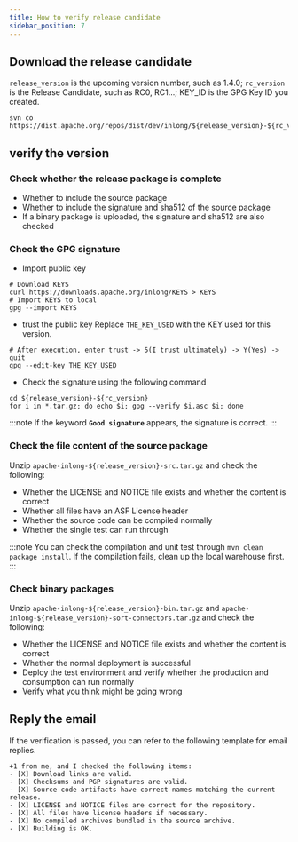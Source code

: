 ```yaml
---
title: How to verify release candidate
sidebar_position: 7
---
```


## Download the release candidate
`release_version` is the upcoming version number, such as 1.4.0; `rc_version` is the Release Candidate, such as RC0, RC1...; KEY_ID is the GPG Key ID you created.
```shell
svn co https://dist.apache.org/repos/dist/dev/inlong/${release_version}-${rc_version}/
```

## verify the version
### Check whether the release package is complete
- Whether to include the source package
- Whether to include the signature and sha512 of the source package
- If a binary package is uploaded, the signature and sha512 are also checked

### Check the GPG signature
- Import public key
```shell
# Download KEYS
curl https://downloads.apache.org/inlong/KEYS > KEYS
# Import KEYS to local
gpg --import KEYS
```

- trust the public key
  Replace `THE_KEY_USED` with the KEY used for this version.
```shell
# After execution, enter trust -> 5(I trust ultimately) -> Y(Yes) -> quit
gpg --edit-key THE_KEY_USED
```

- Check the signature using the following command
```shell
cd ${release_version}-${rc_version}
for i in *.tar.gz; do echo $i; gpg --verify $i.asc $i; done
```

:::note
If the keyword **`Good signature`** appears, the signature is correct.
:::

### Check the file content of the source package
Unzip `apache-inlong-${release_version}-src.tar.gz` and check the following:
- Whether the LICENSE and NOTICE file exists and whether the content is correct
- Whether all files have an ASF License header
- Whether the source code can be compiled normally
- Whether the single test can run through

:::note
You can check the compilation and unit test through `mvn clean package install`. If the compilation fails, clean up the local warehouse first.
:::

### Check binary packages
Unzip `apache-inlong-${release_version}-bin.tar.gz` and `apache-inlong-${release_version}-sort-connectors.tar.gz` and check the following:
- Whether the LICENSE and NOTICE file exists and whether the content is correct
- Whether the normal deployment is successful
- Deploy the test environment and verify whether the production and consumption can run normally
- Verify what you think might be going wrong

## Reply the email
If the verification is passed, you can refer to the following template for email replies.
```shell
+1 from me, and I checked the following items:
- [X] Download links are valid.
- [X] Checksums and PGP signatures are valid.
- [X] Source code artifacts have correct names matching the current release.
- [X] LICENSE and NOTICE files are correct for the repository.
- [X] All files have license headers if necessary.
- [X] No compiled archives bundled in the source archive.
- [X] Building is OK.
```

